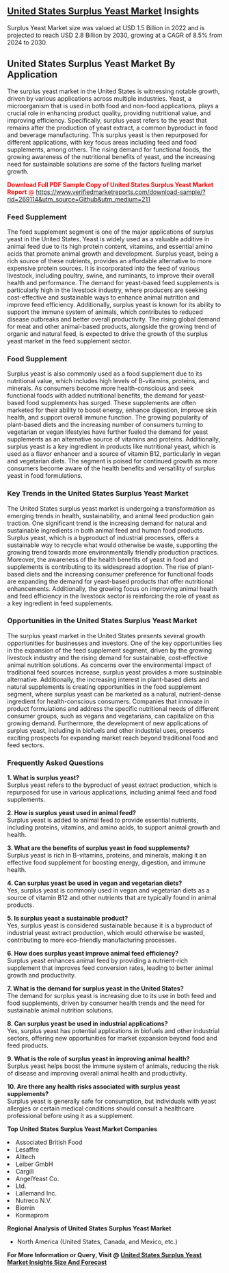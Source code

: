 <h2><a href="https://www.verifiedmarketreports.com/download-sample/?rid=269114&amp;utm_source=Github&amp;utm_medium=211" target="_blank">United States Surplus Yeast Market</a> Insights</h2><p>Surplus Yeast Market size was valued at USD 1.5 Billion in 2022 and is projected to reach USD 2.8 Billion by 2030, growing at a CAGR of 8.5% from 2024 to 2030.</p><p><h2>United States Surplus Yeast Market By Application</h2><p>The surplus yeast market in the United States is witnessing notable growth, driven by various applications across multiple industries. Yeast, a microorganism that is used in both food and non-food applications, plays a crucial role in enhancing product quality, providing nutritional value, and improving efficiency. Specifically, surplus yeast refers to the yeast that remains after the production of yeast extract, a common byproduct in food and beverage manufacturing. This surplus yeast is then repurposed for different applications, with key focus areas including feed and food supplements, among others. The rising demand for functional foods, the growing awareness of the nutritional benefits of yeast, and the increasing need for sustainable solutions are some of the factors fueling market growth. <p><span class=""><span style="color: #ff0000;"><strong>Download Full PDF Sample Copy of United States Surplus Yeast Market Report</strong> @ </span><a href="https://www.verifiedmarketreports.com/download-sample/?rid=269114&amp;utm_source=Github&amp;utm_medium=211" target="_blank">https://www.verifiedmarketreports.com/download-sample/?rid=269114&amp;utm_source=Github&amp;utm_medium=211</a></span></p></p><h3>Feed Supplement</h3><p>The feed supplement segment is one of the major applications of surplus yeast in the United States. Yeast is widely used as a valuable additive in animal feed due to its high protein content, vitamins, and essential amino acids that promote animal growth and development. Surplus yeast, being a rich source of these nutrients, provides an affordable alternative to more expensive protein sources. It is incorporated into the feed of various livestock, including poultry, swine, and ruminants, to improve their overall health and performance. The demand for yeast-based feed supplements is particularly high in the livestock industry, where producers are seeking cost-effective and sustainable ways to enhance animal nutrition and improve feed efficiency. Additionally, surplus yeast is known for its ability to support the immune system of animals, which contributes to reduced disease outbreaks and better overall productivity. The rising global demand for meat and other animal-based products, alongside the growing trend of organic and natural feed, is expected to drive the growth of the surplus yeast market in the feed supplement sector.</p><h3>Food Supplement</h3><p>Surplus yeast is also commonly used as a food supplement due to its nutritional value, which includes high levels of B-vitamins, proteins, and minerals. As consumers become more health-conscious and seek functional foods with added nutritional benefits, the demand for yeast-based food supplements has surged. These supplements are often marketed for their ability to boost energy, enhance digestion, improve skin health, and support overall immune function. The growing popularity of plant-based diets and the increasing number of consumers turning to vegetarian or vegan lifestyles have further fueled the demand for yeast supplements as an alternative source of vitamins and proteins. Additionally, surplus yeast is a key ingredient in products like nutritional yeast, which is used as a flavor enhancer and a source of vitamin B12, particularly in vegan and vegetarian diets. The segment is poised for continued growth as more consumers become aware of the health benefits and versatility of surplus yeast in food formulations.</p><h3>Key Trends in the United States Surplus Yeast Market</h3><p>The United States surplus yeast market is undergoing a transformation as emerging trends in health, sustainability, and animal feed production gain traction. One significant trend is the increasing demand for natural and sustainable ingredients in both animal feed and human food products. Surplus yeast, which is a byproduct of industrial processes, offers a sustainable way to recycle what would otherwise be waste, supporting the growing trend towards more environmentally friendly production practices. Moreover, the awareness of the health benefits of yeast in food and supplements is contributing to its widespread adoption. The rise of plant-based diets and the increasing consumer preference for functional foods are expanding the demand for yeast-based products that offer nutritional enhancements. Additionally, the growing focus on improving animal health and feed efficiency in the livestock sector is reinforcing the role of yeast as a key ingredient in feed supplements.</p><h3>Opportunities in the United States Surplus Yeast Market</h3><p>The surplus yeast market in the United States presents several growth opportunities for businesses and investors. One of the key opportunities lies in the expansion of the feed supplement segment, driven by the growing livestock industry and the rising demand for sustainable, cost-effective animal nutrition solutions. As concerns over the environmental impact of traditional feed sources increase, surplus yeast provides a more sustainable alternative. Additionally, the increasing interest in plant-based diets and natural supplements is creating opportunities in the food supplement segment, where surplus yeast can be marketed as a natural, nutrient-dense ingredient for health-conscious consumers. Companies that innovate in product formulations and address the specific nutritional needs of different consumer groups, such as vegans and vegetarians, can capitalize on this growing demand. Furthermore, the development of new applications of surplus yeast, including in biofuels and other industrial uses, presents exciting prospects for expanding market reach beyond traditional food and feed sectors.</p><h3>Frequently Asked Questions</h3><p><strong>1. What is surplus yeast?</strong><br>Surplus yeast refers to the byproduct of yeast extract production, which is repurposed for use in various applications, including animal feed and food supplements.</p><p><strong>2. How is surplus yeast used in animal feed?</strong><br>Surplus yeast is added to animal feed to provide essential nutrients, including proteins, vitamins, and amino acids, to support animal growth and health.</p><p><strong>3. What are the benefits of surplus yeast in food supplements?</strong><br>Surplus yeast is rich in B-vitamins, proteins, and minerals, making it an effective food supplement for boosting energy, digestion, and immune health.</p><p><strong>4. Can surplus yeast be used in vegan and vegetarian diets?</strong><br>Yes, surplus yeast is commonly used in vegan and vegetarian diets as a source of vitamin B12 and other nutrients that are typically found in animal products.</p><p><strong>5. Is surplus yeast a sustainable product?</strong><br>Yes, surplus yeast is considered sustainable because it is a byproduct of industrial yeast extract production, which would otherwise be wasted, contributing to more eco-friendly manufacturing processes.</p><p><strong>6. How does surplus yeast improve animal feed efficiency?</strong><br>Surplus yeast enhances animal feed by providing a nutrient-rich supplement that improves feed conversion rates, leading to better animal growth and productivity.</p><p><strong>7. What is the demand for surplus yeast in the United States?</strong><br>The demand for surplus yeast is increasing due to its use in both feed and food supplements, driven by consumer health trends and the need for sustainable animal nutrition solutions.</p><p><strong>8. Can surplus yeast be used in industrial applications?</strong><br>Yes, surplus yeast has potential applications in biofuels and other industrial sectors, offering new opportunities for market expansion beyond food and feed products.</p><p><strong>9. What is the role of surplus yeast in improving animal health?</strong><br>Surplus yeast helps boost the immune system of animals, reducing the risk of disease and improving overall animal health and productivity.</p><p><strong>10. Are there any health risks associated with surplus yeast supplements?</strong><br>Surplus yeast is generally safe for consumption, but individuals with yeast allergies or certain medical conditions should consult a healthcare professional before using it as a supplement.</p></p><p><strong>Top United States Surplus Yeast Market Companies</strong></p><div data-test-id=""><p><li>Associated British Food</li><li> Lesaffre</li><li> Alltech</li><li> Leiber GmbH</li><li> Cargill</li><li> AngelYeast Co.</li><li> Ltd.</li><li> Lallemand Inc.</li><li> Nutreco N.V.</li><li> Biomin</li><li> Kormaprom</li></p><div><strong>Regional Analysis of&nbsp;United States Surplus Yeast Market</strong></div><ul><li dir="ltr"><p dir="ltr">North America&nbsp;(United States, Canada, and Mexico, etc.)</p></li></ul><p><strong>For More Information or Query, Visit @&nbsp;</strong><strong><a href="https://www.verifiedmarketreports.com/product/surplus-yeast-market/?utm_source=Github&amp;utm_medium=211" target="_blank">United States Surplus Yeast Market Insights Size And Forecast</a></strong></p></div>
